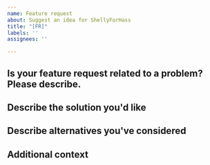```yaml
---
name: Feature request
about: Suggest an idea for ShellyForHass
title: "[FR]"
labels: ''
assignees: ''

---
```


<!-- Please READ THIS FIRST

When opening a Feature request, please start the title with "[FR]" prefix

DO NOT DELETE ANY TEXT from this template! Otherwise, your issue may be closed without comment.

Always check if there is a simular freature request already do avoid dublicates. If there is a simular FR already, please add comments if you have other thoughts about the solution. 

-->

## Is your feature request related to a problem? Please describe.
<!--
  A clear and concise description of what the problem is. Ex. I'm always frustrated when [...]
-->

## Describe the solution you'd like
<!--
  A clear and concise description of what you want to happen.
-->

## Describe alternatives you've considered
<!--
  A clear and concise description of any alternative solutions or features you've considered.
-->

## Additional context
<!--
  Add any other context or screenshots about the feature request here.
-->
